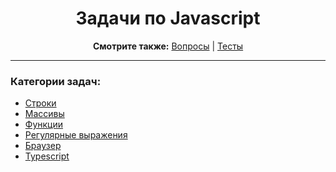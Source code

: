 <div align="center">

<h1>Задачи по Javascript</h1>

<b>Смотрите также:</b>
<a href="https://github.com/dollaween/javascript-questions">Вопросы</a> | <a href="https://github.com/dollaween/javascript-tests">Тесты</a>

</div>

---

### Категории задач:
* [Строки](./string.md)
* [Массивы](./array.md)
* [Функции](./function.md)
* [Регулярные выражения](./regexp.md)
* [Браузер](./browser.md)
* [Typescript](./typescript.md)
